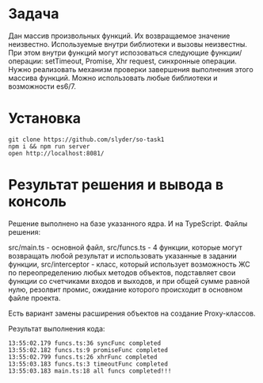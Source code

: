 
# Задача

Дан массив произвольных функций. Их возвращаемое значение неизвестно. Используемые внутри библиотеки и вызовы неизвестны. При этом внутри функций могут испозоваться следующие функции/операции: setTimeout, Promise, Xhr request, синхронные операции.
Нужно реализовать механизм проверки завершения выполнения этого массива функций. Можно использовать любые библиотеки и возможности es6/7.


# Установка

```$xslt
git clone https://github.com/slyder/so-task1
npm i && npm run server
open http://localhost:8081/
```


# Результат решения и вывода в консоль

Решение выполнено на базе указанного ядра. И на TypeScript. 
Файлы решения:

src/main.ts - основной файл,
src/funcs.ts - 4 функции, которые могут возвращать любой результат и использовать указанные в задании функции,
src/interceptor - класс, который использует возможность ЖС по переопределению любых методов объектов, подставляет свои функции со счетчиками входов и выходов, и при общей сумме равной нулю, резолвит промис, ожидание которого происходит в основном файле проекта.

Есть вариант замены расширения объектов на создание Proxy-классов. 

Результат выполнения кода:
```$xslt
13:55:02.179 funcs.ts:36 syncFunc completed
13:55:02.182 funcs.ts:9 promiseFunc completed
13:55:02.799 funcs.ts:26 xhrFunc completed
13:55:03.183 funcs.ts:3 timeoutFunc completed
13:55:03.183 main.ts:18 all funcs completed!!!
```

